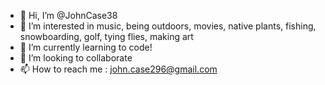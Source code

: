 - 👋 Hi, I’m @JohnCase38
- 👀 I’m interested in music, being outdoors, movies, native plants, fishing, snowboarding, golf, tying flies, making art
- 🌱 I’m currently learning to code!
- 💞️ I’m looking to collaborate 
- 📫 How to reach me : john.case296@gmail.com

<!---
JohnCase38/JohnCase38 is a ✨ special ✨ repository because its `README.md` (this file) appears on your GitHub profile.
You can click the Preview link to take a look at your changes.
--->
